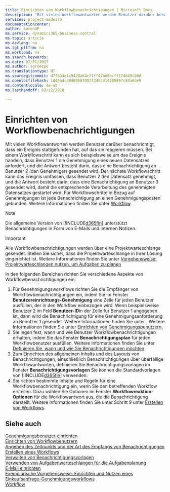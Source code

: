```yaml
---
title: Einrichten von Workflowbenachrichtigungen | Microsoft Docs
description: "Mit vielen Workflowantworten werden Benutzer darüber benachrichtigt, dass ein Ereignis stattgefunden hat, auf das sie reagieren müssen. Bei einem Workflowschritt kann es sich beispielsweise um das Ereignis handeln, dass Benutzer 1 die Genehmigung eines neuen Datensatzes anfordert, und die Antwort besteht darin, dass eine Benachrichtigung an Benutzer 2 (den Genehmiger) gesendet wird. Der nächste Workflowschritt kann das Ereignis umfassen, dass Benutzer 2 den Datensatz genehmigt, und die Antwort besteht darin, dass eine Benachrichtigung an Benutzer 3 gesendet wird, damit die entsprechende Verarbeitung des genehmigten Datensatzes gestartet wird. Für Workflowschritte in Bezug auf Genehmigungen ist jede Benachrichtigung an einen Genehmigungsposten gebunden."
services: project-madeira
documentationcenter: 
author: SorenGP
ms.service: dynamics365-business-central
ms.topic: article
ms.devlang: na
ms.tgt_pltfrm: na
ms.workload: na
ms.search.keywords: 
ms.date: 07/01/2017
ms.author: sgroespe
ms.translationtype: HT
ms.sourcegitcommit: d7fb34e1c9428a64c71ff47be8bcff174649c00d
ms.openlocfilehash: 1d48a4cd8d805870527249c414285867c83a6de9
ms.contentlocale: de-at
ms.lasthandoff: 03/22/2018

---
```

# <a name="setting-up-workflow-notifications"></a>Einrichten von Workflowbenachrichtigungen
Mit vielen Workflowantworten werden Benutzer darüber benachrichtigt, dass ein Ereignis stattgefunden hat, auf das sie reagieren müssen. Bei einem Workflowschritt kann es sich beispielsweise um das Ereignis handeln, dass Benutzer 1 die Genehmigung eines neuen Datensatzes anfordert, und die Antwort besteht darin, dass eine Benachrichtigung an Benutzer 2 (den Genehmiger) gesendet wird. Der nächste Workflowschritt kann das Ereignis umfassen, dass Benutzer 2 den Datensatz genehmigt, und die Antwort besteht darin, dass eine Benachrichtigung an Benutzer 3 gesendet wird, damit die entsprechende Verarbeitung des genehmigten Datensatzes gestartet wird. Für Workflowschritte in Bezug auf Genehmigungen ist jede Benachrichtigung an einen Genehmigungsposten gebunden. Weitere Informationen finden Sie unter [Workflow](across-workflow.md).  

> [!NOTE]  
>  Die allgemeine Version von [!INCLUDE[d365fin](includes/d365fin_md.md)] unterstützt Benachrichtigungen in Form von E-Mails und internen Notizen.  

> [!IMPORTANT]  
>  Alle Workflowbenachrichtigungen werden über eine Projektwarteschlange gesendet. Stellen Sie sicher, dass die Projektwarteschlange in Ihrer Lösung eingerichtet ist. Weitere Informationen finden Sie unter [Vorgehensweise: Projektwarteschlangen nutzen, um Aufgaben zu planen](admin-job-queues-schedule-tasks.md)

In den folgenden Bereichen richten Sie verschiedene Aspekte von Workflowbenachrichtigungen ein:  

1.  Für Genehmigungsworkflows richten Sie die Empfänger von Workflowbenachrichtigungen ein, indem Sie im Fenster **Benutzereinrichtungs-Genehmigung** eine Zeile für jeden Benutzer ausfüllen, der in den Workflow einbezogen wird. Wenn beispielsweise Benutzer 2 im Feld  **Benutzer-ID**in der Zeile für Benutzer 1 angegeben ist, dann wird die Benachrichtigung für eine Genehmigungsanforderung an Benutzer 1 gesendet. Weitere Informationen finden Sie unter . Weitere Informationen finden Sie unter [Einrichten von Genehmigungsbenutzern.](across-how-to-set-up-approval-users.md)  
2.  Sie legen fest, wann und wie Benutzer Workflowbenachrichtigungen erhalten, indem Sie das Fenster **Benachrichtigungsplan** für jeden Workflowbenutzer ausfüllen. Weitere Informationen finden Sie unter [Definieren Sie, wann und wie Sie Benachrichtigungen möchten](across-how-to-specify-when-and-how-to-receive-notifications.md).  
3.  Zum Einrichten des allgemeinen Inhalts und des Layouts von Benachrichtigungen, einschließlich Benachrichtigungen über überfällige Workflowantworten, definieren Sie Benachrichtigungsvorlagen im Fenster **Benachrichtigungsvorlagen** Sie können die Standardvorlagen von [!INCLUDE[d365fin](includes/d365fin_md.md)] verwenden.  
4.  Sie richten bestimmte Inhalte und Regeln für eine Workflowbenachrichtigung ein, wenn Sie den betreffenden Workflow erstellen. Dazu wählen Sie Optionen im Fenster **Workflowreaktion-Optionen** für die Workflowantwort aus, die die Benachrichtigung darstellt. Weitere Informationen finden Sie unter Schritt 9 unter [Erstellen von Workflows](across-how-to-create-workflows.md).  

## <a name="see-also"></a>Siehe auch  
 [Genehmigungsbenutzer einrichten](across-how-to-set-up-approval-users.md)   
 [Einrichten von Workflowbenutzern](across-how-to-set-up-workflow-users.md)   
 [Angeben des Zeitpunkts und der Art des Empfangs von Benachrichtigungen](across-how-to-specify-when-and-how-to-receive-notifications.md)   
 [Erstellen eines Workflows](across-how-to-create-workflows.md)   
 [Verwalten von Benachrichtigungsvorlagen](across-how-to-manage-notification-templates.md)   
 [Verwenden von Aufgabenwarteschlangen für die Aufgabenplanung](admin-job-queues-schedule-tasks.md)   
 [E-Mail einrichten](admin-how-setup-email.md)   
 [Exemplarische Vorgehensweise: Einrichten und Nutzen eines Einkaufsanfrage-Genehmigungsworkflows](walkthrough-setting-up-and-using-a-purchase-approval-workflow.md)   
 [Workflow](across-workflow.md)   


